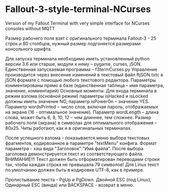 # Fallout-3-style-terminal-NCurses
Version of my Fallout Terminal with very simple interface for NCurses consoles without MQTT

Размер рабочего поля взят с оригинального терминала Fallout-3 - 25 строк и 80 столбцов, нужный размер подгоняется размерами консольного шрифта.

Для запуска терминала необходимо иметь установленный python версии 3.6 или старше, модули к нему – pygame, curses, jSON.
Единственная запускаемая программа – f3termCurses.py
Управление производится через внесение изменений в текстовый файл ftjSON.txtс в jSON формате с помощью любого текстового редактора.
Параметры комментированы прямо в базе (единственная таблица – имя параметра, значение, комментарий)
Основные моменты. Для входа терминала в режим взлома (основной режим) параметры isHacked и isLocked должны иметь значение NO, параметр isPowerOn – значение YES.
Параметр wordsPrinted – число слов, включая пароль, отображаемых на экране (16 - оптимальное значение).
Параметр wordLength – длина слова, может быть 6, 8, 10, 12 – чем длиннее, тем сложнее.
Размер рабочего поля (экрана) в символах для оптимального отображения – 80х25.
Читы работают, как и в оригинальных терминалах.

После успешного взлома - показывается меню выбора текстовых фрагментов, кодирвоанное в параметре "textMenu" конфига. Формат параметра - хэш вида "Заголовок":"Имя файла". После выбора заголовка демонстрируется текст из соответствующего файла. ВНИМАНИЕ!!! Текст должен быть отформатирован переводами строки так, чтобы каждая строка не превышала 79 символов! Для Linux текст по умолчанию должен быть в кодировке UTF-8, как в примере. 

Пролистывание текста - PgUp и PgDown. Двойной ESC (под Linux), Одинарный ESC (винда) или BACKSPACE - возврат в меню.
